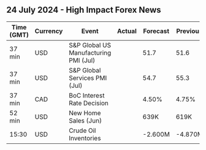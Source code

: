 ## 24 July 2024 - High Impact Forex News

| Time (GMT) | Currency | Event | Actual | Forecast | Previous |
|------|----------|-------|--------|----------|----------|
| 37 min | USD | S&P Global US Manufacturing PMI (Jul) |  | 51.7 | 51.6 |
| 37 min | USD | S&P Global Services PMI (Jul) |  | 54.7 | 55.3 |
| 37 min | CAD | BoC Interest Rate Decision |  | 4.50% | 4.75% |
| 52 min | USD | New Home Sales (Jun) |  | 639K | 619K |
| 15:30 | USD | Crude Oil Inventories |  | -2.600M | -4.870M |
